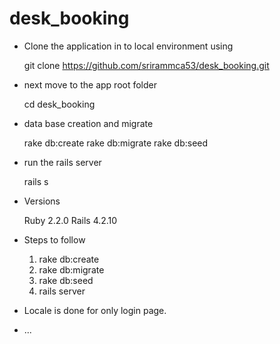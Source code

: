 # desk_booking

* Clone the application in to local environment using 
  
   git clone https://github.com/srirammca53/desk_booking.git

*  next move to the app root folder 
  
   cd desk_booking

* data base creation and migrate

   rake db:create
   rake db:migrate
   rake db:seed

* run the rails server
   
   rails s

*  Versions
 
   Ruby 2.2.0
   Rails 4.2.10


*  Steps to follow
	  1. rake db:create
	  2. rake db:migrate
	  3. rake db:seed
	  4. rails server

*  Locale is done for only login page.

* ...